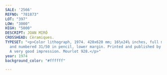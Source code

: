 ```yaml
---
SALE: '2566'
REFNO: "781873"
LOT: "397"
LOW: "3000"
HIGH: "5000"
DESCRIPT: JOAN MIRÓ
CROSSHEAD: Cèramiques.
TYPESET: "<p>Color lithograph, 1974. 420x620 mm; 16½x24⅛ inches, full margins. Signed
  and numbered 31/50 in pencil, lower margin. Printed and published by Maeght, Paris.
  A very good impression. Mourlot 928.</p>"
year: 1974
background_color: "#ffffff"

---
```

